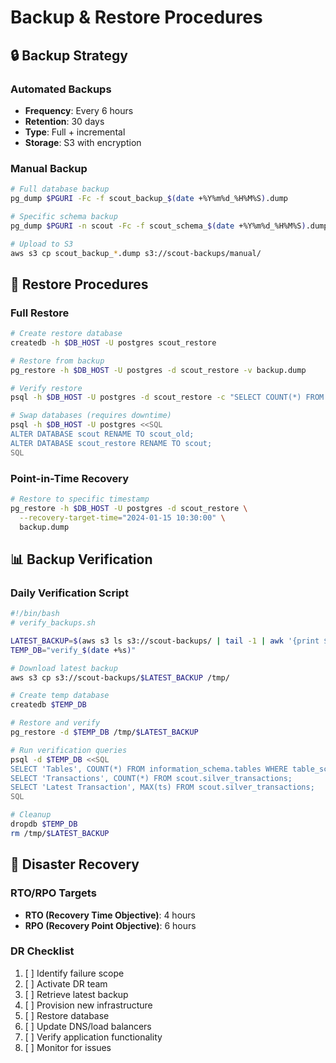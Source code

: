 # Backup & Restore Procedures

## 🔒 Backup Strategy

### Automated Backups
- **Frequency**: Every 6 hours
- **Retention**: 30 days
- **Type**: Full + incremental
- **Storage**: S3 with encryption

### Manual Backup
```bash
# Full database backup
pg_dump $PGURI -Fc -f scout_backup_$(date +%Y%m%d_%H%M%S).dump

# Specific schema backup
pg_dump $PGURI -n scout -Fc -f scout_schema_$(date +%Y%m%d_%H%M%S).dump

# Upload to S3
aws s3 cp scout_backup_*.dump s3://scout-backups/manual/
```

## 🔄 Restore Procedures

### Full Restore
```bash
# Create restore database
createdb -h $DB_HOST -U postgres scout_restore

# Restore from backup
pg_restore -h $DB_HOST -U postgres -d scout_restore -v backup.dump

# Verify restore
psql -h $DB_HOST -U postgres -d scout_restore -c "SELECT COUNT(*) FROM scout.silver_transactions;"

# Swap databases (requires downtime)
psql -h $DB_HOST -U postgres <<SQL
ALTER DATABASE scout RENAME TO scout_old;
ALTER DATABASE scout_restore RENAME TO scout;
SQL
```

### Point-in-Time Recovery
```bash
# Restore to specific timestamp
pg_restore -h $DB_HOST -U postgres -d scout_restore \
  --recovery-target-time="2024-01-15 10:30:00" \
  backup.dump
```

## 📊 Backup Verification

### Daily Verification Script
```bash
#!/bin/bash
# verify_backups.sh

LATEST_BACKUP=$(aws s3 ls s3://scout-backups/ | tail -1 | awk '{print $4}')
TEMP_DB="verify_$(date +%s)"

# Download latest backup
aws s3 cp s3://scout-backups/$LATEST_BACKUP /tmp/

# Create temp database
createdb $TEMP_DB

# Restore and verify
pg_restore -d $TEMP_DB /tmp/$LATEST_BACKUP

# Run verification queries
psql -d $TEMP_DB <<SQL
SELECT 'Tables', COUNT(*) FROM information_schema.tables WHERE table_schema = 'scout';
SELECT 'Transactions', COUNT(*) FROM scout.silver_transactions;
SELECT 'Latest Transaction', MAX(ts) FROM scout.silver_transactions;
SQL

# Cleanup
dropdb $TEMP_DB
rm /tmp/$LATEST_BACKUP
```

## 🚨 Disaster Recovery

### RTO/RPO Targets
- **RTO (Recovery Time Objective)**: 4 hours
- **RPO (Recovery Point Objective)**: 6 hours

### DR Checklist
1. [ ] Identify failure scope
2. [ ] Activate DR team
3. [ ] Retrieve latest backup
4. [ ] Provision new infrastructure
5. [ ] Restore database
6. [ ] Update DNS/load balancers
7. [ ] Verify application functionality
8. [ ] Monitor for issues
